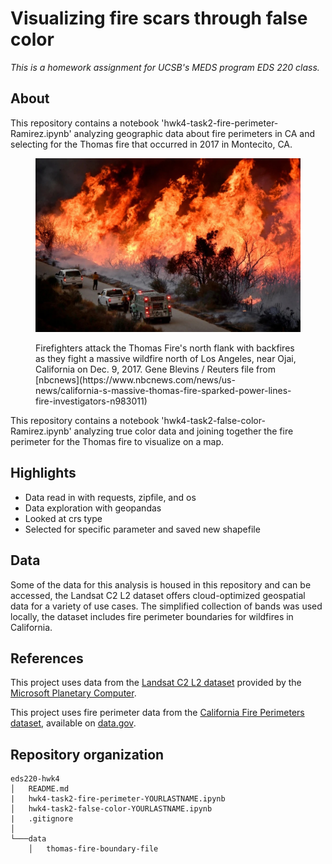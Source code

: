 # Visualizing fire scars through false color
*This is a homework assignment for UCSB's MEDS program EDS 220 class.*

## About
This repository contains a notebook 'hwk4-task2-fire-perimeter-Ramirez.ipynb' analyzing geographic data about fire perimeters in CA and selecting for the Thomas fire that occurred in 2017 in Montecito, CA. 
<figure>
<p align="center">
<img 
  src="/images/thomas_fire_nbcnews_Blevins.jpg" 
  width="800"
  >
  <figcaption>
Firefighters attack the Thomas Fire's north flank with backfires as they fight a massive wildfire north of Los Angeles, near Ojai, California on Dec. 9, 2017. Gene Blevins / Reuters file from [nbcnews](https://www.nbcnews.com/news/us-news/california-s-massive-thomas-fire-sparked-power-lines-fire-investigators-n983011) 
  </figcaption>
</p>
</figure>
This repository contains a notebook 'hwk4-task2-false-color-Ramirez.ipynb' analyzing true color data and joining together the fire perimeter for the Thomas fire to visualize on a map. 

## Highlights

- Data read in with requests, zipfile, and os
- Data exploration with geopandas
- Looked at crs type
- Selected for specific parameter and saved new shapefile

## Data

Some of the data for this analysis is housed in this repository and can be accessed, the Landsat C2 L2 dataset offers cloud-optimized geospatial data for a variety of use cases. The simplified collection of bands was used locally, the dataset includes fire perimeter boundaries for wildfires in California.

## References

This project uses data from the [Landsat C2 L2 dataset](https://planetarycomputer.microsoft.com/dataset/landsat-c2-l2) provided by the [Microsoft Planetary Computer](https://planetarycomputer.microsoft.com/). 

This project uses fire perimeter data from the [California Fire Perimeters dataset](https://catalog.data.gov/dataset/california-fire-perimeters-all-b3436), available on [data.gov](https://data.gov). 

## Repository organization

```
eds220-hwk4
│   README.md
|   hwk4-task2-fire-perimeter-YOURLASTNAME.ipynb
│   hwk4-task2-false-color-YOURLASTNAME.ipynb
|   .gitignore
│
└───data
    │   thomas-fire-boundary-file
```
